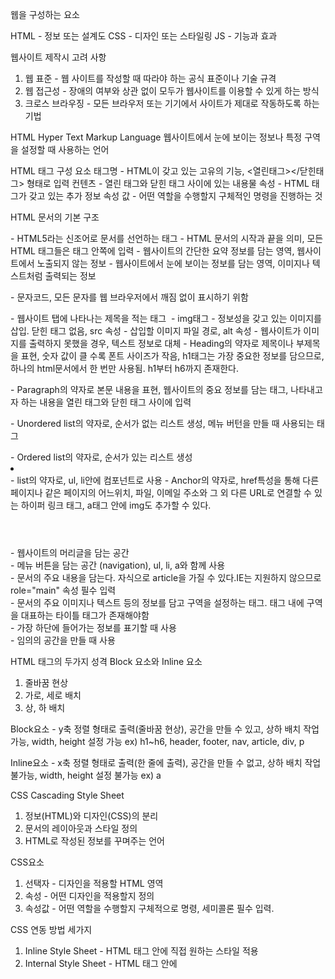 웹을 구성하는 요소

HTML - 정보 또는 설계도
CSS  - 디자인 또는 스타일링
JS   - 기능과 효과

웹사이트 제작시 고려 사항
1. 웹 표준   - 웹 사이트를 작성할 때 따라야 하는 공식 표준이나 기술 규격
2. 웹 접근성 - 장애의 여부와 상관 없이 모두가 웹사이트를 이용할 수 있게 하는 방식
3. 크로스 브라우징 - 모든 브라우저 또는 기기에서 사이트가 제대로 작동하도록 하는 기법

HTML
Hyper Text Markup Language
웹사이트에서 눈에 보이는 정보나 특정 구역을 설정할 때 사용하는 언어

HTML 태그 구성 요소
태그명 - HTML이 갖고 있는 고유의 기능, <열린태그></닫힌태그> 형태로 입력
컨텐츠 - 열린 태그와 닫힌 태그 사이에 있는 내용물
속성 - HTML 태그가 갖고 있는 추가 정보
속성 값 - 어떤 역할을 수행할지 구체적인 명령을 진행하는 것

HTML 문서의 기본 구조
<!DOCTYPE html> - HTML5라는 신조어로 문서를 선언하는 태그
<html></html> - HTML 문서의 시작과 끝을 의미, 모든 HTML 태그들은 <html>태그 안쪽에 입력
<head></head> - 웹사이트의 간단한 요약 정보를 담는 영역, 웹사이트에서 노출되지 않는 정보
<body></body> - 웹사이트에서 눈에 보이는 정보를 담는 영역, 이미지나 텍스트처럼 출력되는 정보

<meta charset="UTF-8"> - 문자코드, 모든 문자를 웹 브라우저에서 깨짐 없이 표시하기 위함
<title></title> - 웹사이트 탭에 나타나는 제목을 적는 태그
<img src="" alt=""> - img태그 - 정보성을 갖고 있는 이미지를 삽입. 닫힌 태그 없음, src 속성 - 삽입할 이미지 파일 경로, alt 속성 - 웹사이트가 이미지를 출력하지 못했을 경우, 텍스트 정보로 대체
<h></h> - Heading의 약자로 제목이나 부제목을 표현, 숫자 값이 클 수록 폰트 사이즈가 작음, h1태그는 가장 중요한 정보를 담으므로, 하나의 html문서에서 한 번만 사용됨. h1부터 h6까지 존재한다.
<p></p> - Paragraph의 약자로 본문 내용을 표현, 웹사이트의 중요 정보를 담는 태그, 나타내고자 하는 내용을 열린 태그와 닫힌 태그 사이에 입력
<ul></ul> - Unordered list의 약자로, 순서가 없는 리스트 생성, 메뉴 버턴을 만들 때 사용되는 태그
<ol></ol> - Ordered list의 약자로, 순서가 있는 리스트 생성
<li></li> - list의 약자로, ul, li안에 컴포넌트로 사용
<a></a> - Anchor의 약자로, href특성을 통해 다른 페이지나 같은 페이지의 어느위치, 파일, 이메일 주소와 그 외 다른 URL로 연결할 수 있는 하이퍼 링크 태그, a태그 안에 img도 추가할 수 있다.
<header></header> - 웹사이트의 머리글을 담는 공간
<nav></nav> - 메뉴 버튼을 담는 공간 (navigation), ul, li, a와 함께 사용
<main></main> - 문서의 주요 내용을 담는다. 자식으로 article을 가질 수 있다.IE는 지원하지 않으므로 role="main" 속성 필수 입력
<article></article> - 문서의 주요 이미지나 텍스트 등의 정보를 담고 구역을 설정하는 태그. 태그 내에 구역을 대표하는 타이틀 <h#>태그가 존재해야함
<footer></footer> - 가장 하단에 들어가는 정보를 표기할 때 사용
<div></div> - 임의의 공간을 만들 때 사용

HTML 태그의 두가지 성격
Block 요소와 Inline 요소
1. 줄바꿈 현상
2. 가로, 세로 배치
3. 상, 하 배치

Block요소 - y축 정렬 형태로 출력(줄바꿈 현상), 공간을 만들 수 있고, 상하 배치 작업 가능, width, height 설정 가능
ex) h1~h6, header, footer, nav, article, div, p

Inline요소 - x축 정렬 형태로 출력(한 줄에 출력), 공간을 만들 수 없고, 상하 배치 작업 불가능, width, height 설정 불가능
ex) a


CSS
Cascading Style Sheet
1. 정보(HTML)와 디자인(CSS)의 분리
2. 문서의 레이아웃과 스타일 정의
3. HTML로 작성된 정보를 꾸며주는 언어

CSS요소
1. 선택자 - 디자인을 적용할 HTML 영역
2. 속성 - 어떤 디자인을 적용할지 정의
3. 속성값 - 어떤 역할을 수행할지 구체적으로 명령, 세미콜론 필수 입력.

CSS 연동 방법 세가지
1. Inline Style Sheet - HTML 태그 안에 직접 원하는 스타일 적용
2. Internal Style Sheet - HTML 태그 안에 <style>태그를 넣어서 적용
3. External Style Sheet - css파일을 따로 만들어서 해당 파일안에서 css입력 후에 <link>태그로 불러오기, html css 각각의 문서 안에서 따로 관리하여 상대적으로 가독성이 높고 유지보수가 쉬움



